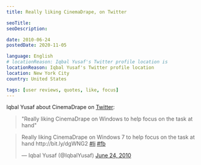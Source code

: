 ```yaml
---
title: Really liking CinemaDrape, on Twitter

seoTitle:
seoDescription:

date: 2010-06-24
postedDate: 2020-11-05

language: English
# locationReason: Iqbal Yusaf's Twitter profile location is
locationReason: Iqbal Yusaf's Twitter profile location
location: New York City
country: United States

tags: [user reviews, quotes, like, focus]
---
```


Iqbal Yusaf about CinemaDrape on [Twitter](https://twitter.com/IqbalYusaf/status/16947715026):

> "Really liking CinemaDrape on Windows to help focus on the task at hand"

<!--more-->

<blockquote class="twitter-tweet"><p lang="en" dir="ltr">Really liking CinemaDrape on Windows 7 to help focus on the task at hand http://bit.ly/dgWNG2 <a href="https://twitter.com/hashtag/li?src=hash&amp;ref_src=twsrc%5Etfw">#li</a> <a href="https://twitter.com/hashtag/fb?src=hash&amp;ref_src=twsrc%5Etfw">#fb</a></p>&mdash; Iqbal Yusaf (@IqbalYusaf) <a href="https://twitter.com/IqbalYusaf/status/16947715026?ref_src=twsrc%5Etfw">June 24, 2010</a></blockquote> <script async src="https://platform.twitter.com/widgets.js" charset="utf-8"></script>

